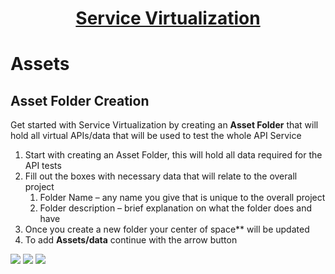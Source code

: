 <h1 style="text-align: center; text-decoration:underline; font-weight: bold;">Service Virtualization</h1>

# Assets

## Asset Folder Creation<!-- {docsify-ignore} --> 

Get started with Service Virtualization by creating an **Asset Folder** that will hold all virtual APIs/data that will be used to test the whole API Service

1. Start with creating an Asset Folder, this will hold all data required for the API tests
1. Fill out the boxes with necessary data that will relate to the overall project
   1. Folder Name – any name you give that is unique to the overall project
   1. Folder description – brief explanation on what the folder does and have
1. Once you create a new folder your center of space** will be updated
1. To add **Assets/data** continue with the arrow button

<img src="https://dmdug58z0ycm2.cloudfront.net/production/pub-site/images/_serviceImgs/Aspose.Words.3902605c-4b30-4b77-afc9-c9fa959b2fd5.003.png">

<img src="https://dmdug58z0ycm2.cloudfront.net/production/pub-site/images/_serviceImgs/Aspose.Words.3902605c-4b30-4b77-afc9-c9fa959b2fd5.004.png">

<img src="https://dmdug58z0ycm2.cloudfront.net/production/pub-site/images/_serviceImgs/Aspose.Words.3902605c-4b30-4b77-afc9-c9fa959b2fd5.005.png">